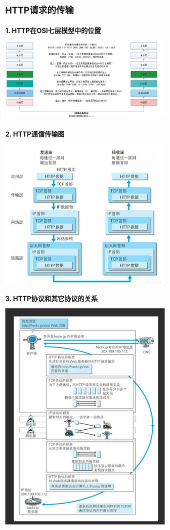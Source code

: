 # HTTP请求的传输

## 1. HTTP在OSI七层模型中的位置

![OSI七层模型](./images/OSI七层模型.png)


## 2. HTTP通信传输图
![HTTP通信传输图](./images/HTTP通信传输.png)

## 3. HTTP协议和其它协议的关系
![http协议和其它协议的关系](images/http_protocol_relation.png)